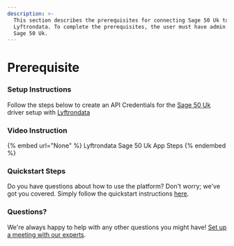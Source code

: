 ```yaml
---
description: >-
  This section describes the prerequisites for connecting Sage 50 Uk to
  Lyftrondata. To complete the prerequisites, the user must have admin access to
  Sage 50 Uk.
---
```


# Prerequisite

<mark style="color:blue;"></mark>

### Setup Instructions

Follow the steps below to create an API Credentials for the [Sage 50 Uk](None) driver setup with [Lyftrondata](https://www.lyftrondata.com)

### Video Instruction

{% embed url="None" %}
Lyftrondata Sage 50 Uk App Steps
{% endembed %}

### Quickstart Steps

Do you have questions about how to use the platform? Don't worry; we've got you covered. Simply follow the quickstart instructions [here](README.md).

### Questions? <a href="#questions" id="questions"></a>

We're always happy to help with any other questions you might have! [Set up a meeting with our experts](https://www.lyftrondata.com/book-a-meeting/).


